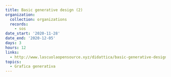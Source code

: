 ```yaml
---
title: Basic generative design (2)
organization:
  collection: organizations
  records:
    - sos
date_start: '2020-11-28'
date_end: '2020-12-05'
days: 3
hours: 12
links:
  - http://www.lascuolaopensource.xyz/didattica/basic-generative-design-online
topics:
  - Grafica generativa
---
```

